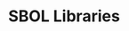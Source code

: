 ---
# Display name
title: SBOL Libraries

# Username (this should match the folder name)
authors:
- SBOL Libraries

#Author Names (alternative spellings etc)
names:
- SBOL Libraries

#Link to this when clicking on tool icons
toolurl: https://sbolstandard.org/libraries/

# Is this the primary user of the site?
superuser: false

projects:
- These libraries allow developers to integrate the SBOL data model into their software tools. These libraries are available in C/C++, Java, JavaScript, and Python.

# Short bio (displayed in user profile at end of posts)
# bio: My research interests include distributed robotics, mobile computing and programmable matter.

# Social/Academic Networking
# For available icons, see: https://sourcethemes.com/academic/docs/page-builder/#icons
#   For an email link, use "fas" icon pack, "envelope" icon, and a link in the
#   form "mailto:your-email@example.com" or "#contact" for contact widget.
social:
- icon: star
  icon_pack: fas
  link: https://sbolstandard.org/libraries/


# Organizational groups that you belong to (for People widget)
#   Set this to `[]` or comment out if you are not using People widget.
user_groups:
- Tools

research_area: true

research_area_tags:
- SBOL
---